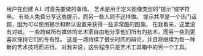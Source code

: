 
用户在创建 A.I. 时首先要做的事情。 艺术是用于定义图像类型的“提示”或字符串。 有些人免费分享这些提示，而另一些人则不这样做。 提示共享是一个热门话题，因为可以使用提示和默认设置来获得一些非常酷的图像。 在我看来，这里没有对错。 一些跨越所有媒体的艺术家自由地分享他们所有的技术，而另一些则更喜欢保持它们的专有性。 这是一场持续了很长时间的辩论，并且将继续为每一种新的艺术技巧而进行。 对我来说，这些程序只是艺术工具箱中的另一个工具。